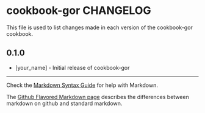 cookbook-gor CHANGELOG
======================

This file is used to list changes made in each version of the cookbook-gor cookbook.

0.1.0
-----
- [your_name] - Initial release of cookbook-gor

- - -
Check the [Markdown Syntax Guide](http://daringfireball.net/projects/markdown/syntax) for help with Markdown.

The [Github Flavored Markdown page](http://github.github.com/github-flavored-markdown/) describes the differences between markdown on github and standard markdown.
